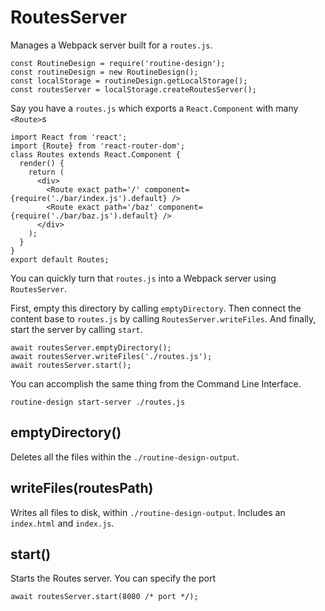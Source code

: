 # RoutesServer

Manages a Webpack server built for a `routes.js`.
```
const RoutineDesign = require('routine-design');
const routineDesign = new RoutineDesign();
const localStorage = routineDesign.getLocalStorage();
const routesServer = localStorage.createRoutesServer();
```

Say you have a `routes.js` which exports a `React.Component` with many `<Route>`s
```
import React from 'react';
import {Route} from 'react-router-dom';
class Routes extends React.Component {
  render() {
    return (
  	  <div>
        <Route exact path='/' component={require('./bar/index.js').default} />
        <Route exact path='/baz' component={require('./bar/baz.js').default} />
      </div>
    );
  }
}
export default Routes;
```

You can quickly turn that `routes.js` into a Webpack server using `RoutesServer`. 

First, empty this directory by calling `emptyDirectory`. Then connect the content base to `routes.js` by calling `RoutesServer.writeFiles`. And finally, start the server by calling `start`.

```
await routesServer.emptyDirectory();
await routesServer.writeFiles('./routes.js');
await routesServer.start();
```

You can accomplish the same thing from the Command Line Interface. 
```
routine-design start-server ./routes.js
```

## emptyDirectory()

Deletes all the files within the `./routine-design-output`.

## writeFiles(routesPath)

Writes all files to disk, within `./routine-design-output`. Includes an `index.html` and `index.js`.

## start()

Starts the Routes server. You can specify the port
```
await routesServer.start(8080 /* port */);
```

